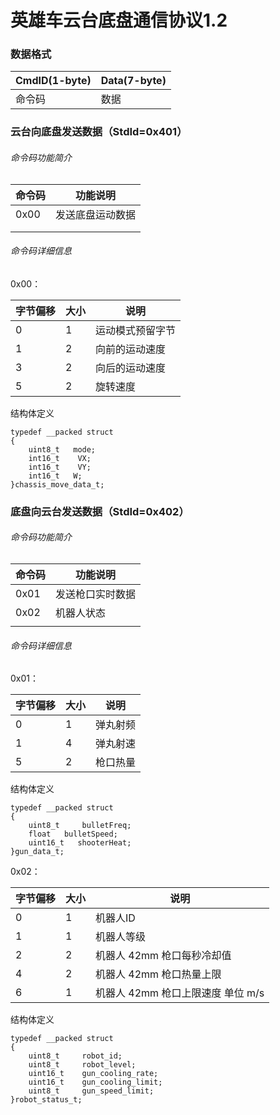 # 英雄车云台底盘通信协议1.2

### 数据格式

| CmdID(1-byte) | Data(7-byte) |
| ------------- | ------------ |
| 命令码        | 数据         |

### 云台向底盘发送数据（StdId=0x401）

###### 命令码功能简介

| 命令码 | 功能说明         |
| ------ | ---------------- |
| 0x00   | 发送底盘运动数据 |
|        |                  |
|        |                  |

###### 命令码详细信息

0x00：

| 字节偏移 | 大小 | 说明             |
| -------- | ---- | ---------------- |
| 0        | 1    | 运动模式预留字节 |
| 1        | 2    | 向前的运动速度   |
| 3        | 2    | 向后的运动速度   |
| 5        | 2    | 旋转速度         |

结构体定义

```
typedef __packed struct
{
    uint8_t   mode;
    int16_t    VX;
    int16_t    VY;
    int16_t   W;
}chassis_move_data_t;
```



### 底盘向云台发送数据（StdId=0x402）

###### 命令码功能简介

| 命令码 | 功能说明         |
| ------ | ---------------- |
| 0x01   | 发送枪口实时数据 |
| 0x02   | 机器人状态       |
|        |                  |

###### 命令码详细信息

0x01：

| 字节偏移 | 大小 | 说明     |
| -------- | ---- | -------- |
| 0        | 1    | 弹丸射频 |
| 1        | 4    | 弹丸射速 |
| 5        | 2    | 枪口热量 |

结构体定义

```
typedef __packed struct
{
    uint8_t 	bulletFreq;
    float  	bulletSpeed;
    uint16_t   shooterHeat;
}gun_data_t;
```

0x02：

| 字节偏移 | 大小 | 说明                              |
| -------- | ---- | --------------------------------- |
| 0        | 1    | 机器人ID                          |
| 1        | 1    | 机器人等级                        |
| 2        | 2    | 机器人 42mm 枪口每秒冷却值        |
| 4        | 2    | 机器人 42mm 枪口热量上限          |
| 6        | 1    | 机器人 42mm 枪口上限速度 单位 m/s |

结构体定义

```
typedef __packed struct
{
    uint8_t 	robot_id;
    uint8_t 	robot_level;
    uint16_t 	gun_cooling_rate;
    uint16_t	gun_cooling_limit;
    uint8_t 	gun_speed_limit;
}robot_status_t;
```

